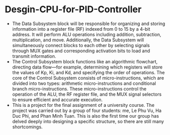 # Desgin-CPU-for-PID-Controller
- The Data Subsystem block will be responsible for organizing and storing information into a register file (RF) indexed from 0 to 15 by a 4-bit address. It will perform ALU operations including addition, subtraction, multiplication, and move. Additionally, the Data Subsystem will simultaneously connect blocks to each other by selecting signals through MUX gates and corresponding activation bits to load and transmit information.
- The Control Subsystem block functions like an algorithmic flowchart, directing data flow—for example, determining which registers will store the values of Kp, Ki, and Kd, and specifying the order of operations. The core of the Control Subsystem consists of micro-instructions, which are divided into two types: arithmetic micro-instructions and conditional branch micro-instructions. These micro-instructions control the operation of the ALU, the RF register file, and the MUX signal selectors to ensure efficient and accurate execution.
- This is a project for the final assignment of a university course. The project was carried out by a group of four students: me, Le Phu Vu, Ha Duc Phi, and Phan Minh Tuan. This is also the first time our group has delved deeply into designing a specific structure, so there are still many shortcomings.
